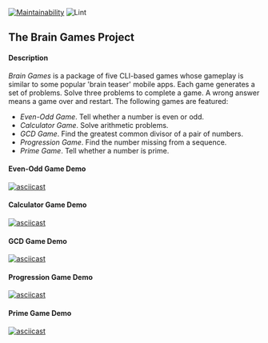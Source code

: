 [![Maintainability](https://api.codeclimate.com/v1/badges/a99a88d28ad37a79dbf6/maintainability)](https://codeclimate.com/github/sol-un/backend-project-lvl1/)
![Lint](https://github.com/sol-un/backend-project-lvl1/workflows/Lint/badge.svg)
## The Brain Games Project
#### Description
_Brain Games_  is a package of five CLI-based games whose gameplay is similar to some popular 'brain teaser' mobile apps. Each game generates a set of problems. Solve three problems to complete a game. A wrong answer means a game over and restart. The following games are featured:

- _Even-Odd Game_. Tell whether a number is even or odd.
- _Calculator Game_. Solve arithmetic problems.
- _GCD Game_. Find the greatest common divisor of a pair of numbers.
- _Progression Game_. Find the number missing from a sequence.
- _Prime Game_. Tell whether a number is prime.

#### Even-Odd Game Demo
[![asciicast](https://asciinema.org/a/QFGQUNJIkNUUGX0cWp14KTI2U.svg)](https://asciinema.org/a/QFGQUNJIkNUUGX0cWp14KTI2U)
#### Calculator Game Demo
[![asciicast](https://asciinema.org/a/zgQvZBxKjRmmDrAbl8yCHkRIl.svg)](https://asciinema.org/a/zgQvZBxKjRmmDrAbl8yCHkRIl)
#### GCD Game Demo
[![asciicast](https://asciinema.org/a/JJYunfqiKki4Pp0yDFKv8QKPu.svg)](https://asciinema.org/a/JJYunfqiKki4Pp0yDFKv8QKPu)
#### Progression Game Demo
[![asciicast](https://asciinema.org/a/9iTejaSHmYRxHYn3xpkME53xS.svg)](https://asciinema.org/a/9iTejaSHmYRxHYn3xpkME53xS)
#### Prime Game Demo
[![asciicast](https://asciinema.org/a/3JzEyE9FvC7SesIMJ5ZBJ09ie.svg)](https://asciinema.org/a/3JzEyE9FvC7SesIMJ5ZBJ09ie)

